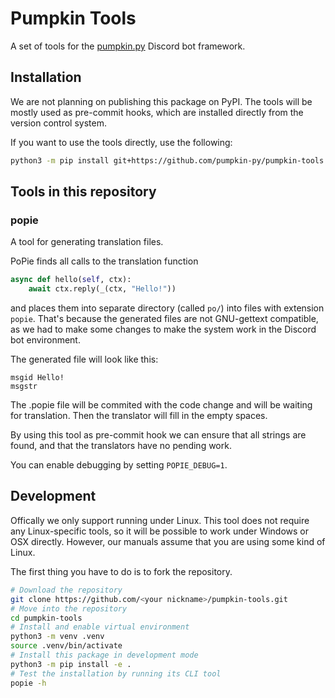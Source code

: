 # Pumpkin Tools

A set of tools for the [pumpkin.py](https://github.com/pumpkin-py/) Discord bot framework.

## Installation

We are not planning on publishing this package on PyPI. The tools will be mostly used as pre-commit hooks, which are installed directly from the version control system.

If you want to use the tools directly, use the following:

```bash
python3 -m pip install git+https://github.com/pumpkin-py/pumpkin-tools.git
```

## Tools in this repository

### popie

A tool for generating translation files.

PoPie finds all calls to the translation function

```py
async def hello(self, ctx):
	await ctx.reply(_(ctx, "Hello!"))
```

and places them into separate directory (called `po/`) into files with extension `popie`. That's because the generated files are not GNU-gettext compatible, as we had to make some changes to make the system work in the Discord bot environment.

The generated file will look like this:

```
msgid Hello!
msgstr
```

The .popie file will be commited with the code change and will be waiting for translation. Then the translator will fill in the empty spaces.

By using this tool as pre-commit hook we can ensure that all strings are found, and that the translators have no pending work.

You can enable debugging by setting `POPIE_DEBUG=1`.

## Development

Offically we only support running under Linux. This tool does not require any Linux-specific tools, so it will be possible to work under Windows or OSX directly. However, our manuals assume that you are using some kind of Linux.

The first thing you have to do is to fork the repository.

```bash
# Download the repository
git clone https://github.com/<your nickname>/pumpkin-tools.git
# Move into the repository
cd pumpkin-tools
# Install and enable virtual environment
python3 -m venv .venv
source .venv/bin/activate
# Install this package in development mode
python3 -m pip install -e .
# Test the installation by running its CLI tool
popie -h
```
